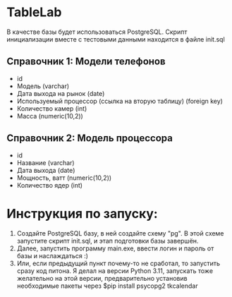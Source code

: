 # TableLab
В качестве базы будет использоваться PostgreSQL.
Скрипт инициализации вместе с тестовыми данными находится в файле init.sql

## Справочник 1: Модели телефонов
- id
- Модель (varchar)
- Дата выхода на рынок (date)
- Используемый процессор (ссылка на вторую таблицу) (foreign key)
- Количество камер (int)
- Масса (numeric(10,2))

## Справочник 2: Модель процессора
- id
- Название (varchar)
- Дата выхода (date)
- Мощность, ватт (numeric(10,2))
- Количество ядер (int)

# Инструкция по запуску:
1. Создайте PostgreSQL базу, в ней создайте схему "pg". В этой схеме запустите скрипт init.sql, и этап подготовки базы завершён.
2. Далее, запустить программу main.exe, ввести логин и пароль от базы и наслаждаться :)
3. Или, если предыдущий пункт почему-то не сработал, то запустить сразу код питона. Я делал на версии Python 3.11, запускать тоже желательно на этой версии, предварительно установив необходимые пакеты через $pip install psycopg2 tkcalendar
